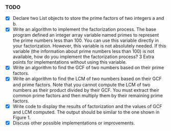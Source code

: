 ### TODO
- [x] Declare two List<int> objects to store the prime factors of two integers a and b.
- [x] Write an algorithm to implement the factorization process. The base program defined
an integer array variable named primes to represent the prime numbers less than 100.
You can use this variable directly in your factorization. However, this variable is not
absolutely needed. If this variable (the information about prime numbers less than 100)
is not available, how do you implement the factorization process? 3 Extra points for
implementations without using this variable.
- [x] Write an algorithm to find the GCF of two numbers based on their prime factors.
- [x] Write an algorithm to find the LCM of two numbers based on their GCF and prime
factors. Note that you cannot compute the LCM of two numbers as their product
divided by their GCF. You must extract their common prime factors and then multiply
them by their remaining prime factors.
- [x] Write code to display the results of factorization and the values of GCF and LCM
computed. The output should be similar to the one shown in Figure 1.
- [x] Discuss other possible implementations or improvements.
